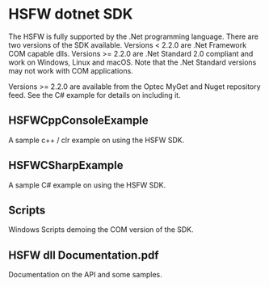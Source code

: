 # HSFW dotnet SDK

The HSFW is fully supported by the .Net programming language. There are two versions of the SDK available. Versions < 2.2.0 are .Net Framework COM capable dlls. Versions >= 2.2.0 are .Net Standard 2.0 compliant and work on Windows, Linux and macOS. Note that the .Net Standard versions may not work with COM applications.

Versions >= 2.2.0 are available from the Optec MyGet and Nuget repository feed. See the C# example for details on including it.

## HSFWCppConsoleExample

A sample c++ / clr example on using the HSFW SDK.

## HSFWCSharpExample

A sample C# example on using the HSFW SDK.

## Scripts

Windows Scripts demoing the COM version of the SDK.

## HSFW dll Documentation.pdf

Documentation on the API and some samples.
